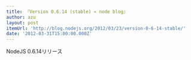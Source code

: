 ```yaml
---
title: 『Version 0.6.14 (stable) « node blog』
author: azu
layout: post
itemUrl: 'http://blog.nodejs.org/2012/03/23/version-0-6-14-stable/'
date: '2012-03-31T15:00:00.000Z'
---
```

NodeJS 0.6.14リリース

